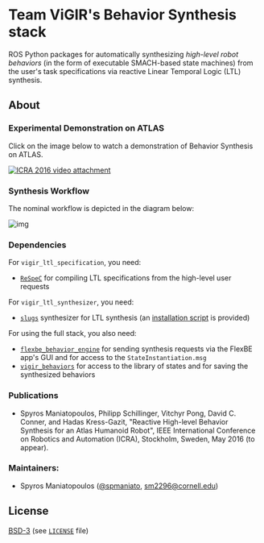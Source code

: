 # Team ViGIR's Behavior Synthesis stack

ROS Python packages for automatically synthesizing *high-level robot behaviors* (in the form of executable SMACH-based state machines) from the user's task specifications via reactive Linear Temporal Logic (LTL) synthesis.

## About

### Experimental Demonstration on ATLAS

Click on the image below to watch a demonstration of Behavior Synthesis on ATLAS.

[![ICRA 2016 video attachment](https://dl.dropboxusercontent.com/s/tqggkyx7e1ryabj/ATLAS_synthesis_demo.png)](http://www.youtube.com/watch?v=mez-7pegxuE)

### Synthesis Workflow

The nominal workflow is depicted in the diagram below:

![img](https://dl.dropboxusercontent.com/s/ctxjcrm061ouu5o/behavior_synthesis_packages.png)

### Dependencies

For `vigir_ltl_specification`, you need:
- [`ReSpeC`](https://github.com/team-vigir/ReSpeC) for compiling LTL specifications from the high-level user requests

For `vigir_ltl_synthesizer`, you need:
- [`slugs`](https://github.com/LTLMoP/slugs) synthesizer for LTL synthesis (an [installation script](https://github.com/team-vigir/vigir_behavior_synthesis/blob/master/vigir_ltl_synthesizer/install_slugs.sh) is provided)

For using the full stack, you also need:
- [`flexbe_behavior_engine`](https://github.com/team-vigir/flexbe_behavior_engine) for sending synthesis requests via the FlexBE app's GUI and for access to the `StateInstantiation.msg`
- [`vigir_behaviors`](https://github.com/team-vigir/vigir_behaviors) for access to the library of states and for saving the synthesized behaviors

### Publications

- Spyros Maniatopoulos, Philipp Schillinger, Vitchyr Pong, David C. Conner, and Hadas Kress-Gazit, "Reactive High-level Behavior Synthesis for an Atlas Humanoid Robot", IEEE International Conference on Robotics and Automation (ICRA), Stockholm, Sweden, May 2016 (to appear).

### Maintainers:
- Spyros Maniatopoulos ([@spmaniato](https://github.com/spmaniato), sm2296@cornell.edu)

## License
[BSD-3](http://opensource.org/licenses/BSD-3-Clause) (see [`LICENSE`](https://raw.githubusercontent.com/tea-vigir/vigir_behavior_synthesis/master/LICENSE) file)
